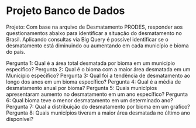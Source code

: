 # Projeto Banco de Dados

Projeto: Com base na arquivo de Desmatamento PRODES, responder aos questionamentos abaixo para identificar a situação do desmatamento no Brasil.
Aplicando consultas via Big Query é possível identificar se o desmatamento está diminuindo ou aumentando em cada município e bioma do país.

Pergunta 1: Qual é a área total desmatada por bioma em um município específico?
Pergunta 2: Qual é o bioma com a maior área desmatada em um Município específico?
Pergunta 3: Qual foi a tendência de desmatamento ao longo dos anos em um bioma específico?
Pergunta 4: Qual é a média de desmatamento anual por bioma?
Pergunta 5: Quais municípios apresentaram aumento no desmatamento em um ano específico?
Pergunta 6: Qual bioma teve o menor desmatamento em um determinado ano?
Pergunta 7: Qual a distribuição do desmatamento por bioma em um gráfico?
Pergunta 8: Quais municípios tiveram a maior área desmatada no último ano disponível?
